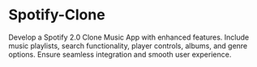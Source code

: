 # Spotify-Clone
Develop a Spotify 2.0 Clone Music App with enhanced features. Include music playlists, search functionality, player controls, albums, and genre options. Ensure seamless integration and smooth user experience.
